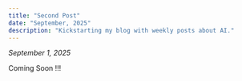 ```yaml
---
title: "Second Post"
date: "September, 2025"
description: "Kickstarting my blog with weekly posts about AI."
---
```

*September 1, 2025*

Coming Soon !!!
